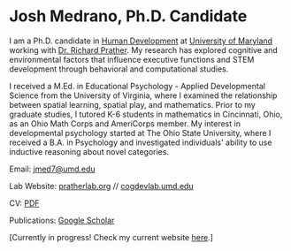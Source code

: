 # Josh Medrano, Ph.D. Candidate

I am a Ph.D. candidate in [Human Development](https://education.umd.edu/academics/departments/hdqm) at [University of Maryland](https://umd.edu) working with [Dr. Richard Prather](https://pratherlab.org). My research has explored cognitive and environmental factors that influence executive functions and STEM development through behavioral and computational studies.

I received a M.Ed. in Educational Psychology - Applied Developmental Science from the University of Virginia, where I examined the relationship between spatial learning, spatial play, and mathematics. Prior to my graduate studies, I tutored K-6 students in mathematics in Cincinnati, Ohio, as an Ohio Math Corps and AmeriCorps member. My interest in developmental psychology started at The Ohio State University, where I received a B.A. in Psychology and investigated individuals' ability to use inductive reasoning about novel categories.

Email: [jmed7@umd.edu](email:jmed7@umd.edu)

Lab Website: [pratherlab.org](https://pratherlab.org) // [cogdevlab.umd.edu](https://cogdevlab.umd.edu)

CV: [PDF](https://drive.google.com/file/d/1WtSW1zbjm3Gc_OumLx3wE9QoNjC-UpRZ/view)

Publications: [Google Scholar](https://scholar.google.com/citations?user=IrZrHOQAAAAJ&hl=en)

[Currently in progress! Check my current website [here](https://sites.google.com/umd.edu/joshmedrano/home?authuser=0).]
